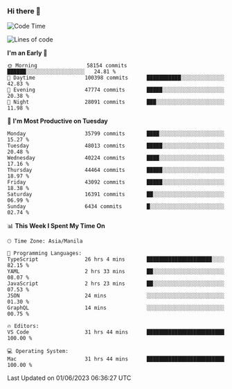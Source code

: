 ### Hi there 👋

<!--START_SECTION:waka-->
![Code Time](http://img.shields.io/badge/Code%20Time-4%2C020%20hrs%2047%20mins-blue)

![Lines of code](https://img.shields.io/badge/From%20Hello%20World%20I%27ve%20Written-98.2%20million%20lines%20of%20code-blue)

**I'm an Early 🐤** 

```text
🌞 Morning                58154 commits       ██████░░░░░░░░░░░░░░░░░░░   24.81 % 
🌆 Daytime                100398 commits      ███████████░░░░░░░░░░░░░░   42.83 % 
🌃 Evening                47774 commits       █████░░░░░░░░░░░░░░░░░░░░   20.38 % 
🌙 Night                  28091 commits       ███░░░░░░░░░░░░░░░░░░░░░░   11.98 % 
```
📅 **I'm Most Productive on Tuesday** 

```text
Monday                   35799 commits       ████░░░░░░░░░░░░░░░░░░░░░   15.27 % 
Tuesday                  48013 commits       █████░░░░░░░░░░░░░░░░░░░░   20.48 % 
Wednesday                40224 commits       ████░░░░░░░░░░░░░░░░░░░░░   17.16 % 
Thursday                 44464 commits       █████░░░░░░░░░░░░░░░░░░░░   18.97 % 
Friday                   43092 commits       █████░░░░░░░░░░░░░░░░░░░░   18.38 % 
Saturday                 16391 commits       ██░░░░░░░░░░░░░░░░░░░░░░░   06.99 % 
Sunday                   6434 commits        █░░░░░░░░░░░░░░░░░░░░░░░░   02.74 % 
```


📊 **This Week I Spent My Time On** 

```text
🕑︎ Time Zone: Asia/Manila

💬 Programming Languages: 
TypeScript               26 hrs 4 mins       █████████████████████░░░░   82.15 % 
YAML                     2 hrs 33 mins       ██░░░░░░░░░░░░░░░░░░░░░░░   08.07 % 
JavaScript               2 hrs 23 mins       ██░░░░░░░░░░░░░░░░░░░░░░░   07.53 % 
JSON                     24 mins             ░░░░░░░░░░░░░░░░░░░░░░░░░   01.30 % 
GraphQL                  14 mins             ░░░░░░░░░░░░░░░░░░░░░░░░░   00.75 % 

🔥 Editors: 
VS Code                  31 hrs 44 mins      █████████████████████████   100.00 % 

💻 Operating System: 
Mac                      31 hrs 44 mins      █████████████████████████   100.00 % 
```


 Last Updated on 01/06/2023 06:36:27 UTC
<!--END_SECTION:waka-->


<!--
**rad182/rad182** is a ✨ _special_ ✨ repository because its `README.md` (this file) appears on your GitHub profile.

Here are some ideas to get you started:

- 🔭 I’m currently working on ...
- 🌱 I’m currently learning ...
- 👯 I’m looking to collaborate on ...
- 🤔 I’m looking for help with ...
- 💬 Ask me about ...
- 📫 How to reach me: ...
- 😄 Pronouns: ...
- ⚡ Fun fact: ...
-->
